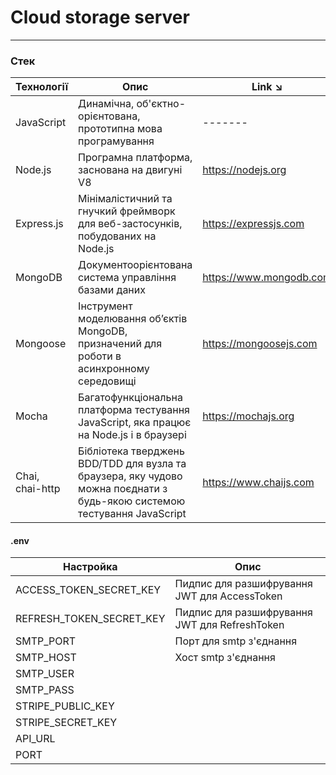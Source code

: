 # Cloud storage server

---

### Стек

| Технології      | Опис                                                                                                                     | Link ↘                  |
| --------------- | ------------------------------------------------------------------------------------------------------------------------ | ----------------------- |
| JavaScript      | Динамічна, об'єктно-орієнтована, прототипна мова програмування                                                           | -------                 |
| Node.js         | Програмна платформа, заснована на двигуні V8                                                                             | https://nodejs.org      |
| Express.js      | Мінімалістичний та гнучкий фреймворк для веб-застосунків, побудованих на Node.js                                         | https://expressjs.com   |
| MongoDB         | Документоорієнтована система управління базами даних                                                                     | https://www.mongodb.com |
| Mongoose        | Інструмент моделювання об’єктів MongoDB, призначений для роботи в асинхронному середовищі                                | https://mongoosejs.com  |
| Mocha           | Багатофункціональна платформа тестування JavaScript, яка працює на Node.js і в браузері                                  | https://mochajs.org     |
| Chai, chai-http | Бібліотека тверджень BDD/TDD для вузла та браузера, яку чудово можна поєднати з будь-якою системою тестування JavaScript | https://www.chaijs.com  |

#### .env

| Настройка                | Опис                                          |
| ------------------------ | --------------------------------------------- |
| ACCESS_TOKEN_SECRET_KEY  | Пидпис для разшифрування JWT для AccessToken  |
| REFRESH_TOKEN_SECRET_KEY | Пидпис для разшифрування JWT для RefreshToken |
| SMTP_PORT                | Порт для smtp з'єднання                       |
| SMTP_HOST                | Хост smtp з'єднання                           |
| SMTP_USER                |                                               |
| SMTP_PASS                |                                               |
| STRIPE_PUBLIC_KEY        |                                               |
| STRIPE_SECRET_KEY        |                                               |
| API_URL                  |                                               |
| PORT                     |                                               |
